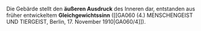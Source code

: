 
Die Gebärde stellt den **äußeren Ausdruck** des Inneren dar, entstanden aus früher entwickeltem **Gleichgewichtssinn** ([[GA060 (4.) MENSCHENGEIST UND TIERGEIST, Berlin, 17. November 1910|GA060/4]]).
